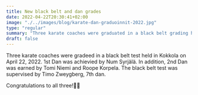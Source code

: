 ```yaml
---
title: New black belt and dan grades
date: 2022-04-22T20:30:41+02:00
image: "./../images/blog/karate-dan-graduoinnit-2022.jpg"
type: "regular"
summary: "Three karate coaches were graduated in a black belt grading held in Kokkola on April 22, 2022."
draft: false
---
```

Three karate coaches were gradeed in a black belt test held in Kokkola on April 22, 2022. 1st Dan was achievied by Num Syrjälä. In addition, 2nd Dan was earned by Tomi Niemi and Roope Korpela. The black belt test was supervised by Timo Zweygberg, 7th dan.

Congratulations to all three!👊🏼
